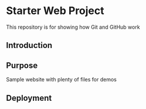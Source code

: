 # Starter Web Project

This repository is for showing how Git and GitHub work

## Introduction

## Purpose

Sample website with plenty of files for demos

## Deployment